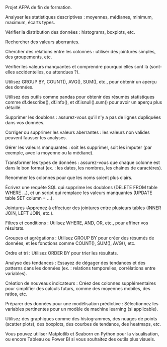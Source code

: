 Projet AFPA de fin de formation.



Analyser les statistiques descriptives : moyennes, médianes, minimum, maximum, écarts types.

Vérifier la distribution des données : histograms, boxplots, etc.

Rechercher des valeurs aberrantes.

Chercher des relations entre les colonnes : utiliser des jointures simples, des groupements, etc.

Vérifier les valeurs manquantes et comprendre pourquoi elles sont là (sont-elles accidentelles, ou attendues ?).

Utilisez GROUP BY, COUNT(), AVG(), SUM(), etc., pour obtenir un aperçu des données.

Utilisez des outils comme pandas pour obtenir des résumés statistiques comme df.describe(), df.info(), et df.isnull().sum() pour avoir un aperçu plus détaillé.

Supprimer les doublons : assurez-vous qu'il n'y a pas de lignes dupliquées dans vos données.

Corriger ou supprimer les valeurs aberrantes : les valeurs non valides peuvent fausser les analyses.

Gérer les valeurs manquantes : soit les supprimer, soit les imputer (par exemple, avec la moyenne ou la médiane).

Transformer les types de données : assurez-vous que chaque colonne est dans le bon format (ex. : les dates, les nombres, les chaînes de caractères).

Renommer les colonnes pour que les noms soient plus clairs.

Écrivez une requête SQL qui supprime les doublons (DELETE FROM table WHERE ...), et un script qui remplace les valeurs manquantes (UPDATE table SET column = ...).

Jointures :Apprenez à effectuer des jointures entre plusieurs tables (INNER JOIN, LEFT JOIN, etc.).

Filtres et conditions : Utilisez WHERE, AND, OR, etc., pour affiner vos résultats.

Groupes et agrégations : Utilisez GROUP BY pour créer des résumés de données, et les fonctions comme COUNT(), SUM(), AVG(), etc.

Ordre et tri : Utilisez ORDER BY pour trier les résultats.

Analyse des tendances : Essayez de dégager des tendances et des patterns dans les données (ex. : relations temporelles, corrélations entre variables).

Création de nouveaux indicateurs : Créez des colonnes supplémentaires pour simplifier des calculs futurs, comme des moyennes mobiles, des ratios, etc.

Préparer des données pour une modélisation prédictive : Sélectionnez les variables pertinentes pour un modèle de machine learning (si applicable).

Utilisez des graphiques comme des histogrammes, des nuages de points (scatter plots), des boxplots, des courbes de tendance, des heatmaps, etc.

Vous pouvez utiliser Matplotlib et Seaborn en Python pour la visualisation, ou encore Tableau ou Power BI si vous souhaitez des outils plus visuels.

